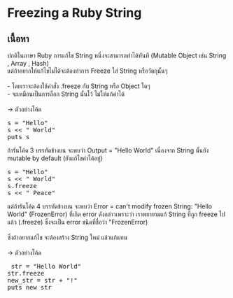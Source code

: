 # Freezing a Ruby String

## เนื้อหา
ปกติในภาษา Ruby การแก้ไข String หนึ่งจะสามารถทำได้ทันที (Mutable Object เช่น String , Array , Hash)
<br> แต่ถ้าอยากให้แก้ไขไม่ได้จะต้องทำการ Freeze ใส่ String หรือวัตถุนั้นๆ
<br><br> - โดยเราจะต้องใช้คำสั่ง .freeze กับ String หรือ Object ใดๆ 
<br> - จะเหมือนเป็นการล็อก String นั้นไว้ ไม่ให้แก้ค่าได้
<br><br> -> ตัวอย่างโค้ด
<pre>s = "Hello"
s << " World"
puts s </pre>
ถ้ารันโค้ด 3 บรรทัดข้างบน จะพบว่า Output = "Hello World" เนื่องจาก String นั้นยัง mutable by default (ยังแก้ไขค่าได้อยู่)
<pre>s = "Hello"
s << " World"
s.freeze
s << " Peace" </pre>
แต่ถ้ารันโค้ด 4 บรรทัดข้างบน จะพบว่า Error = can't modify frozen String: "Hello World" (FrozenError)
ที่เกิด error ดังกล่าวเพราะว่า เราพยายามแก้ String ที่ถูก freeze ไปแล้ว (.freeze) ซึ่งจะเป็น error ชนิดที่ชื่อว่า "FrozenError)
<br><br>ซึ่งถ้าอยากแก้ไข จะต้องสร้าง String ใหม่ แล้วแก้แทน
<br><br> -> ตัวอย่างโค้ด
<pre> str = "Hello World"
str.freeze
new_str = str + "!"
puts new_str </pre>
